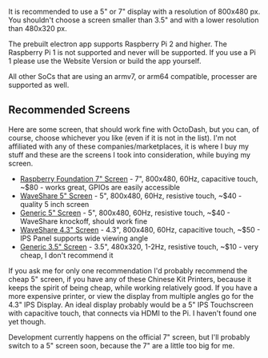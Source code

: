It is recommended to use a 5" or 7" display with a resolution of 800x480 px. You shouldn't choose a screen smaller than 3.5" and with a lower resolution than 480x320 px.

The prebuilt electron app supports Raspberry Pi 2 and higher. The Raspberry Pi 1 is not supported and never will be supported. If you use a Pi 1 please use the Website Version or build the app yourself.

All other SoCs that are using an armv7, or arm64 compatible, processer are supported as well.

## Recommended Screens

Here are some screen, that should work fine with OctoDash, but you can, of course, choose whichever you like (even if it is not in the list). I'm not affiliated with any of these companies/marketplaces, it is where I buy my stuff and these are the screens I took into consideration, while buying my screen.

- [Raspberry Foundation 7" Screen](https://www.raspberrypi.org/products/raspberry-pi-touch-display/) - 7", 800x480, 60Hz, capacitive touch, ~$80 - works great, GPIOs are easily accessible
- [WaveShare 5" Screen](https://www.waveshare.com/5inch-hdmi-lcd.htm) - 5", 800x480, 60Hz, resistive touch, ~$40 - quality 5 inch screen
- [Generic 5" Screen](https://www.aliexpress.com/item/32993813607.html) - 5", 800x480, 60Hz, resistive touch, ~$40 - WaveShare knockoff, should work fine
- [WaveShare 4.3" Screen](https://www.waveshare.com/4.3inch-hdmi-lcd-b.htm) - 4.3", 800x480, 60Hz, capacitive touch, ~$50 - IPS Panel supports wide viewing angle
- [Generic 3.5" Screen](https://www.aliexpress.com/item/32587995145.html) - 3.5", 480x320, 1-2Hz, resistive touch, ~$10 - very cheap, I don't recommend it

If you ask me for only one recommendation I'd probably recommend the cheap 5" screen, if you have any of these Chinese Kit Printers, because it keeps the spirit of being cheap, while working relatively good. If you have a more expensive printer, or view the display from multiple angles go for the 4.3" IPS Display. An ideal display probably would be a 5" IPS Touchscreen with capacitive touch, that connects via HDMI to the Pi. I haven't found one yet though.

Development currently happens on the official 7" screen, but I'll probably switch to a 5" screen soon, because the 7" are a little too big for me.